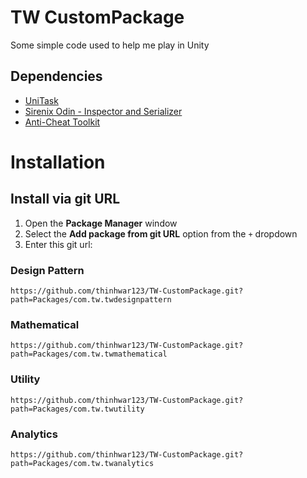 # TW CustomPackage
Some simple code used to help me play in Unity

## Dependencies
- [UniTask](https://github.com/Cysharp/UniTask)
- [Sirenix Odin - Inspector and Serializer](https://assetstore.unity.com/packages/tools/utilities/odin-inspector-and-serializer-89041)
- [Anti-Cheat Toolkit](https://assetstore.unity.com/packages/tools/utilities/anti-cheat-toolkit-2023-202695)

# Installation
## Install via git URL
1. Open the **Package Manager** window
2. Select the **Add package from git URL** option from the `+` dropdown
3. Enter this git url:

### Design Pattern
```
https://github.com/thinhwar123/TW-CustomPackage.git?path=Packages/com.tw.twdesignpattern
```

### Mathematical
```
https://github.com/thinhwar123/TW-CustomPackage.git?path=Packages/com.tw.twmathematical
```

### Utility
```
https://github.com/thinhwar123/TW-CustomPackage.git?path=Packages/com.tw.twutility
```

### Analytics
```
https://github.com/thinhwar123/TW-CustomPackage.git?path=Packages/com.tw.twanalytics
```
